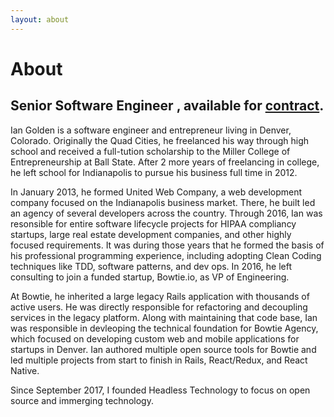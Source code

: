 ```yaml
---
layout: about
---
```


# About

## Senior Software Engineer <span>, available for <a href="mailto:ian@iangolden.com">contract</a>.</span>
Ian Golden is a software engineer and entrepreneur living in Denver, Colorado. Originally the Quad Cities, he freelanced his way through high school and received a full-tution scholarship to the Miller College of Entrepreneurship at Ball State. After 2 more years of freelancing in college, he left school for Indianapolis to pursue his business full time in 2012. 

In January 2013, he formed United Web Company, a web development company focused on the Indianapolis business market. There, he built led an agency of several developers across the country. Through 2016, Ian was resonsible for entire software lifecycle projects for HIPAA compliancy startups, large real estate development companies, and other highly focused requirements. It was during those years that he formed the basis of his professional programming experience, including adopting Clean Coding techniques like TDD, software patterns, and dev ops. In 2016, he left consulting to join a funded startup, Bowtie.io, as VP of Engineering.

At Bowtie, he inherited a large legacy Rails application with thousands of active users. He was directly responsible for refactoring and decoupling services in the legacy platform. Along with maintaining that code base, Ian was responsible in devleoping the technical foundation for Bowtie Agency, which focused on developing custom web and mobile applications for startups in Denver. Ian authored multiple open source tools for Bowtie and led multiple projects from start to finish in Rails, React/Redux, and React Native.

Since September 2017, I founded Headless Technology to focus on open source and immerging technology. 


